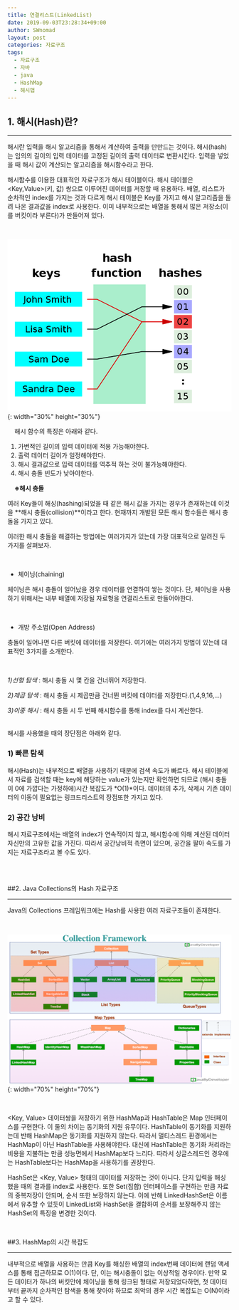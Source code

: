 ```yaml
---
title: 연결리스트(LinkedList)
date: 2019-09-03T23:28:34+09:00
author: SWnomad
layout: post
categories: 자료구조
tags:
  - 자료구조
  - 자바
  - java
  - HashMap
  - 해시맵
---
```


## 1. 해시(Hash)란?
* * *

해시란 입력을 해시 알고리즘을 통해서 계산하여 출력을 만만드는 것이다. 해시(hash)는 임의의 길이의 입력 데이터를 고정된 길이의 출력 데이터로 변환시킨다. 입력을 넣었을 때 해시 값이 계산되는 알고리즘을 해시함수라고 한다.

해시함수를 이용한 대표적인 자료구조가 해시 테이블이다. 해시 테이블은 \<Key,Value\>(키, 값) 쌍으로 이루어진 데이터를 저장할 때 유용하다. 배열, 리스트가 순차적인 index를 가지는 것과 다르게 해시 테이블은 Key를 가지고 해시 알고리즘을 돌려 나온 결과값을 index로 사용한다. 이미 내부적으로는 배열을 통해서 많은 저장소(이를 버킷이라 부른다)가 만들어져 있다.

&nbsp;

![hash](/images/datastructure/hash_function.png){: width="30%" height="30%"}

&nbsp;
&nbsp;
해시 함수의 특징은 아래와 같다.

1. 가변적인 길이의 입력 데이터에 적용 가능해야한다.
2. 출력 데이터 길이가 일정해야한다.
3. 해시 결과값으로 입력 데이터를 역추적 하는 것이 불가능해야한다.
4. 해시 충돌 빈도가 낮아야한다.

&nbsp;
&nbsp;
**※해시 충돌**

여러 Key들이 해싱(hashing)되었을 때 같은 해시 값을 가지는 경우가 존재하는데 이것을 **해시 충돌(collision)**이라고 한다. 현재까지 개발된 모든 해시 함수들은 해시 충돌을 가지고 있다.

이러한 해시 충돌을 해결하는 방법에는 여러가지가 있는데 가장 대표적으로 알려진 두 가지를 살펴보자.

<br>

+ 체이닝(chaining)

체이닝은 해시 충돌이 일어났을 경우 데이터를 연결하여 쌓는 것이다. 단, 체이닝을 사용하기 위해서는 내부 배열에 저장될 자료형을 연결리스트로 만들어야한다.

<br>

+ 개방 주소법(Open Address)

충돌이 일어나면 다른 버킷에 데이터를 저장한다. 여기에는 여러가지 방법이 있는데 대표적인 3가지를 소개한다.

<br>

*1)선형 탐색* : 해시 충돌 시 몇 칸을 건너뛰어 저장한다.

*2)제곱 탐색* : 해시 충돌 시 제곱만큼 건너뛴 버킷에 데이터를 저장한다.(1,4,9,16,...)

*3)이중 해시* : 해시 충돌 시 두 번째 해시함수를 통해 index를 다시 계산한다.

<br>
해시를 사용했을 때의 장단점은 아래와 같다.

<br>

### 1) 빠른 탐색

해시(Hash)는 내부적으로 배열을 사용하기 때문에 검색 속도가 빠르다. 해시 테이블에서 자료를 검색할 때는 key에 해당하는 value가 있는지만 확인하면 되므로 (해시 충돌이 0에 가깝다는 가정하에)시간 복잡도가 *O(1)*이다. 데이터의 추가, 삭제시 기존 데이터의 이동이 필요없는 링크드리스트의 장점또한 가지고 있다.

### 2) 공간 낭비
해시 자료구조에서는 배열의 index가 연속적이지 않고, 해시함수에 의해 계산된 데이터 자신만의 고유한 값을 가진다. 따라서 공간낭비적 측면이 있으며, 공간을 팔아 속도를 가지는 자료구조라고 볼 수도 있다.

<br>
<br>

##2. Java Collections의 Hash 자료구조
* * *

Java의 Collections 프레임워크에는 Hash를 사용한 여러 자료구조들이 존재한다.

<br>

![Collections](/images/datastructure/collections.png){: width="70%" height="70%"}

<br>

\<Key, Value\> 데이터쌍을 저장하기 위한 HashMap과 HashTable은 Map 인터페이스를 구현한다. 이 둘의 차이는 동기화의 지원 유무이다. HashTable이 동기화를 지원하는데 반해 HashMap은 동기화를 지원하지 않는다. 따라서 멀티스레드 환경에서는 HashMap이 아닌 HashTable을 사용해야한다. 대신에 HashTable은 동기화 처리라는 비용을 지불하는 만큼 성능면에서 HashMap보다 느리다. 따라서 싱글스레드인 경우에는 HashTable보다는 HashMap을 사용하기를 권장한다.

HashSet은 \<Key, Value\> 형태의 데이터를 저장하는 것이 아니다. 단지 입력을 해싱했을 때의 결과를 index로 사용한다. 또한 Set(집합) 인터페이스를 구현하는 만큼 자료의 중복저장이 안되며, 순서 또한 보장하지 않는다. 이에 반해 LinkedHashSet은 이름에서 유추할 수 있듯이 LinkedList와 HashSet을 결합하여 순서를 보장해주지 않는 HashSet의 특징을 변경한 것이다.

<br>

##3. HashMap의 시간 복잡도
* * *

내부적으로 배열을 사용하는 만큼 Key를 해싱한 배열의 index번째 데이터에 랜덤 액세스를 통해 접근하므로 O(1)이다. 단, 이는 해시충돌이 없는 이상적일 경우이다. 만약 모든 데이터가 하나의 버킷안에 체이닝을 통해 링크된 형태로 저장되었다하면, 첫 데이터부터 끝까지 순차적인 탐색을 통해 찾아야 하므로 최악의 경우 시간 복잡도는 O(N)이라고 할 수 있다.